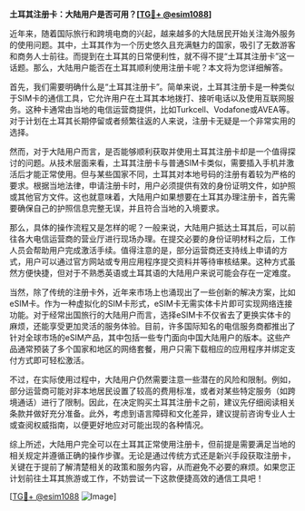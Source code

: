 **土耳其注册卡：大陆用户是否可用？[[TG💪+ @esim1088](https://t.me/s/esim1088)]**

近年来，随着国际旅行和跨境电商的兴起，越来越多的大陆居民开始关注海外服务的使用问题。其中，土耳其作为一个历史悠久且充满魅力的国家，吸引了无数游客和商务人士前往。而提到在土耳其的日常便利性，就不得不提“土耳其注册卡”这一话题。那么，大陆用户能否在土耳其顺利使用注册卡呢？本文将为您详细解答。

首先，我们需要明确什么是“土耳其注册卡”。简单来说，土耳其注册卡是一种类似于SIM卡的通信工具，它允许用户在土耳其本地拨打、接听电话以及使用互联网服务。这种卡通常由当地的电信运营商提供，比如Turkcell、Vodafone或AVEA等。对于计划在土耳其长期停留或者频繁往返的人来说，注册卡无疑是一个非常实用的选择。

然而，对于大陆用户而言，是否能够顺利获取并使用土耳其注册卡却是一个值得探讨的问题。从技术层面来看，土耳其注册卡与普通SIM卡类似，需要插入手机并激活后才能正常使用。但与某些国家不同，土耳其对本地号码的注册有着较为严格的要求。根据当地法律，申请注册卡时，用户必须提供有效的身份证明文件，如护照或其他官方文件。这也就意味着，大陆用户如果想要在土耳其办理注册卡，首先需要确保自己的护照信息完整无误，并且符合当地的入境要求。

那么，具体的操作流程又是怎样的呢？一般来说，大陆用户抵达土耳其后，可以前往各大电信运营商的营业厅进行现场办理。在提交必要的身份证明材料之后，工作人员会帮助用户完成激活手续。值得注意的是，部分运营商还支持线上申请的方式，用户可以通过官方网站或专用应用程序提交资料并等待审核结果。这种方式虽然方便快捷，但对于不熟悉英语或土耳其语的大陆用户来说可能会存在一定难度。

当然，除了传统的注册卡外，近年来市场上也涌现出了一些创新的解决方案，比如eSIM卡。作为一种虚拟化的SIM卡形式，eSIM卡无需实体卡片即可实现网络连接功能。对于经常出国旅行的大陆用户而言，选择eSIM卡不仅省去了更换实体卡的麻烦，还能享受更加灵活的服务体验。目前，许多国际知名的电信服务商都推出了针对全球市场的eSIM产品，其中包括一些专门面向中国大陆用户的版本。这些产品通常预装了多个国家和地区的网络套餐，用户只需下载相应的应用程序并绑定支付方式即可轻松激活。

不过，在实际使用过程中，大陆用户仍然需要注意一些潜在的风险和限制。例如，部分运营商可能对非本地居民设置了较高的费用标准，或者对某些特定服务（如跨境通话）进行了限制。因此，在决定购买土耳其注册卡之前，建议先仔细阅读相关条款并做好充分准备。此外，考虑到语言障碍和文化差异，建议提前咨询专业人士或查阅权威指南，以便更好地应对可能出现的各种情况。

综上所述，大陆用户完全可以在土耳其正常使用注册卡，但前提是需要满足当地的相关规定并遵循正确的操作步骤。无论是通过传统方式还是新兴手段获取注册卡，关键在于提前了解清楚相关的政策和服务内容，从而避免不必要的麻烦。如果您正计划前往土耳其旅游或工作，不妨尝试一下这款便捷高效的通信工具吧！

[[TG💪+ @esim1088](https://t.me/s/esim1088) ![Image](https://i.postimg.cc/4NQfJmqS/Snipaste-2025-05-13-00-14-12.png)]